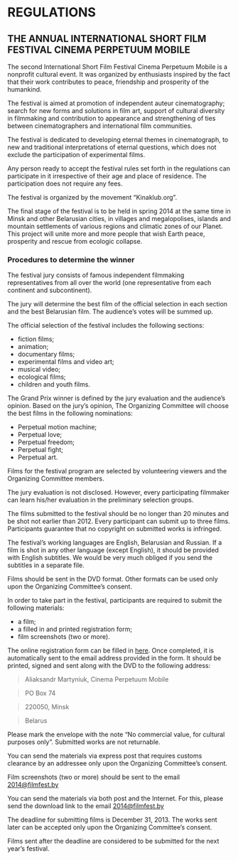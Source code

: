 REGULATIONS
===================
THE ANNUAL INTERNATIONAL SHORT FILM FESTIVAL CINEMA PERPETUUM MOBILE
---------------

The second International Short Film Festival Cinema Perpetuum Mobile is a nonprofit cultural event. It was organized by enthusiasts inspired by the fact that their work contributes to peace, friendship and prosperity of the humankind. 

The festival is aimed at promotion of independent auteur cinematography; search for new forms and solutions in film art, support of cultural diversity in filmmaking and contribution to appearance and strengthening of ties between cinematographers and international film communities. 

The festival is dedicated to developing eternal themes in cinematograph, to new and traditional interpretations of eternal questions, which does not exclude the participation of experimental films. 

Any person ready to accept the festival rules set forth in the regulations can participate in it irrespective of their age and place of residence. The participation does not require any fees. 

The festival is organized by the movement “Kinaklub.org”.

The final stage of the festival is to be held in spring 2014 at the same time in Minsk and other Belarusian cities, in villages and megalopolises, islands and mountain settlements of various regions and climatic zones of our Planet. This project will unite more and more people that wish Earth peace, prosperity and rescue from ecologic collapse. 

### Procedures to determine the winner

The festival jury consists of famous independent filmmaking representatives from all over the world (one representative from each continent and subcontinent).

The jury will determine the best film of the official selection in each section and the best Belarusian film. The audience’s votes will be summed up. 

The official selection of the festival includes the following sections:

* fiction films;
* animation;
* documentary films;
* experimental films and video art;
* musical video;
* ecological films;
* children and youth films.

The Grand Prix winner is defined by the jury evaluation and the audience’s opinion. Based on the jury’s opinion, The Organizing Committee will choose the best films in the following nominations:

* Perpetual motion machine;
* Perpetual love;
* Perpetual freedom;
* Perpetual fight;
* Perpetual art.

Films for the festival program are selected by volunteering viewers and the Organizing Committee members.

The jury evaluation is not disclosed. However, every participating filmmaker can learn his/her evaluation in the preliminary selection groups.

The films submitted to the festival should be no longer than 20 minutes and be shot not earlier than 2012. Every participant can submit up to three films. Participants guarantee that no copyright on submitted works is infringed. 

The festival’s working languages are English, Belarusian and Russian. If a film is shot in any other language (except English), it should be provided with English subtitles. We would be very much obliged if you send the subtitles in a separate file.  

Films should be sent in the DVD format. Other formats can be used only upon the Organizing Committee’s consent.

In order to take part in the festival, participants are required to submit the following materials:

* a film;
* a filled in and printed registration form;
* film screenshots (two or more).

The online registration form can be filled in [here]( http://filmfest.by/2014/submit/ ). Once completed, it is automatically sent to the email address provided in the form. It should be printed, signed and sent along with the DVD to the following address:

>Aliaksandr Martyniuk, Cinema Perpetuum Mobile

>PO Box 74

>220050, Minsk

>Belarus 

Please mark the envelope with the note “No commercial value, for cultural purposes only”. Submitted works are not returnable. 

You can send the materials via express post that requires customs clearance by an addressee only upon the Organizing Committee’s consent.

Film screenshots (two or more) should be sent to the email 2014@filmfest.by

You can send the materials via both post and the Internet. For this, please send the download link to the email 2014@filmfest.by

The deadline for submitting films is December 31, 2013. The works sent later can be accepted only upon the Organizing Committee’s consent.

Films sent after the deadline are considered to be submitted for the next year’s festival.
